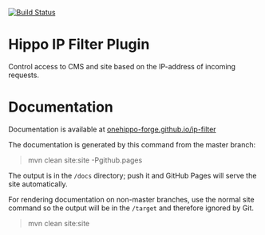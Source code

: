[![Build Status](https://travis-ci.org/onehippo-forge/ip-filter.svg?branch=develop)](https://travis-ci.org/onehippo-forge/ip-filter)

# Hippo IP Filter Plugin

Control access to CMS and site based on the IP-address of incoming requests.

# Documentation 

Documentation is available at [onehippo-forge.github.io/ip-filter](https://onehippo-forge.github.io/ip-filter)

The documentation is generated by this command from the master branch:

 > mvn clean site:site -Pgithub.pages 
 
The output is in the ```/docs``` directory; push it and GitHub Pages will serve the site automatically. 

For rendering documentation on non-master branches, use the normal site command so the output will be in the ```/target``` 
and therefore ignored by Git.

 > mvn clean site:site